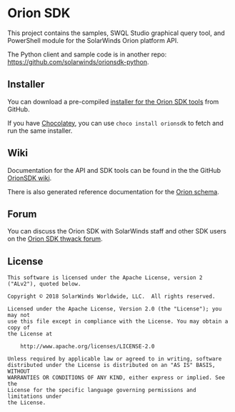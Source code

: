 # Orion SDK

This project contains the samples, SWQL Studio graphical query tool, and PowerShell module for the SolarWinds Orion platform API.

The Python client and sample code is in another repo: https://github.com/solarwinds/orionsdk-python.

## Installer

You can download a pre-compiled [installer for the Orion SDK tools](https://github.com/solarwinds/OrionSDK/releases) from GitHub.

If you have [Chocolatey](https://chocolatey.org/), you can use `choco install orionsdk` to fetch and run the same installer.

## Wiki

Documentation for the API and SDK tools can be found in the the GitHub [OrionSDK wiki](https://github.com/solarwinds/OrionSDK/wiki).

There is also generated reference documentation for the [Orion schema](http://solarwinds.github.io/OrionSDK/schema/).

## Forum

You can discuss the Orion SDK with SolarWinds staff and other SDK users on the [Orion SDK thwack forum](https://thwack.solarwinds.com/community/labs_tht/orion-sdk).

## License

	This software is licensed under the Apache License, version 2 ("ALv2"), quoted below.

	Copyright © 2018 SolarWinds Worldwide, LLC.  All rights reserved.

	Licensed under the Apache License, Version 2.0 (the "License"); you may not
	use this file except in compliance with the License. You may obtain a copy of
	the License at

	    http://www.apache.org/licenses/LICENSE-2.0

	Unless required by applicable law or agreed to in writing, software
	distributed under the License is distributed on an "AS IS" BASIS, WITHOUT
	WARRANTIES OR CONDITIONS OF ANY KIND, either express or implied. See the
	License for the specific language governing permissions and limitations under
	the License.
